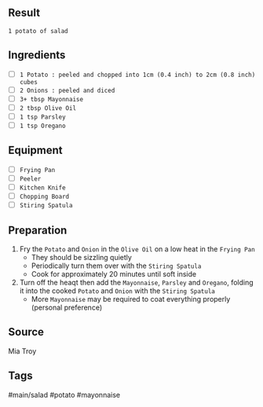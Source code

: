 ## Result
`1 potato of salad`
## Ingredients
- [ ] `1 Potato : peeled and chopped into 1cm (0.4 inch) to 2cm (0.8 inch) cubes`
- [ ] `2 Onions : peeled and diced`
- [ ] `3+ tbsp Mayonnaise`
- [ ] `2 tbsp Olive Oil`
- [ ] `1 tsp Parsley`
- [ ] `1 tsp Oregano`
## Equipment
- [ ] `Frying Pan`
- [ ] `Peeler`
- [ ] `Kitchen Knife`
- [ ] `Chopping Board`
- [ ] `Stiring Spatula`
## Preparation
1. Fry the `Potato` and `Onion` in the `Olive Oil` on a low heat in the `Frying Pan`
   - They should be sizzling quietly
   - Periodically turn them over with the `Stiring Spatula`
   - Cook for approximately 20 minutes until soft inside
2. Turn off the heaqt then add the `Mayonnaise`, `Parsley` and `Oregano`, folding it into the cooked `Potato` and `Onion` with the `Stiring Spatula`
   - More `Mayonnaise` may be required to coat everything properly (personal preference)
## Source
Mia Troy
## Tags
#main/salad
#potato #mayonnaise
